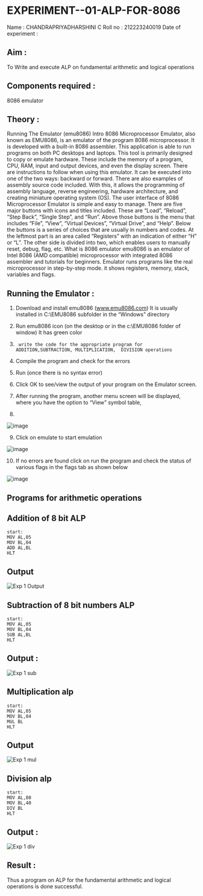 # EXPERIMENT--01-ALP-FOR-8086
Name : CHANDRAPRIYADHARSHINI C
Roll no : 212223240019
Date of experiment :

## Aim : 
To Write and execute ALP on fundamental arithmetic and logical operations
      
## Components required : 
8086  emulator 
      
## Theory :
Running The Emulator (emu8086) Intro 8086 Microprocessor Emulator, also known as EMU8086, is an emulator of the program 8086 microprocessor. It is developed with a built-in 8086 assembler. This application is able to run programs on both PC desktops and laptops. This tool is primarily designed to copy or emulate hardware. These include the memory of a program, CPU, RAM, input and output devices, and even the display screen. There are instructions to follow when using this emulator. It can be executed into one of the two ways: backward or forward. There are also examples of assembly source code included. With this, it allows the programming of assembly language, reverse engineering, hardware architecture, and creating miniature operating system (OS). The user interface of 8086 Microprocessor Emulator is simple and easy to manage. There are five major buttons with icons and titles included. These are “Load”, “Reload”, “Step Back”, “Single Step”, and “Run”. Above those buttons is the menu that includes “File”, “View”, “Virtual Devices”, “Virtual Drive”, and “Help”. Below the buttons is a series of choices that are usually in numbers and codes. At the leftmost part is an area called “Registers” with an indication of either “H” or “L”. The other side is divided into two, which enables users to manually reset, debug, flag, etc. What is 8086 emulator emu8086 is an emulator of Intel 8086 (AMD compatible) microprocessor with integrated 8086 assembler and tutorials for beginners. Emulator runs programs like the real microprocessor in step-by-step mode. it shows registers, memory, stack, variables and flags.


 ## Running the Emulator :
 
1.	Download and install emu8086 (www.emu8086.com) It is usually installed in C:\EMU8086 subfolder in the “Windows” directory
2.	  Run  emu8086 icon (on the desktop or in the c:\EMU8086 folder of window) It has green color 
 
 
3.		write the code for the appropriate program for ADDITION,SUBTRACTION, MULTIPLICATION,  DIVISION operations 

4.	 Compile the program and check for the errors 
5.	Run (once there is no syntax error) 

6.	Click OK to see/view the output of your program on the Emulator screen. 


7.	After running the program, another menu screen will be displayed, where you have the option to “View” symbol table,
8.	 


![image](https://user-images.githubusercontent.com/36288975/189273263-d65baae9-4b8f-4723-afb3-c0ffa4052b04.png)











9.	Click on emulate to start emulation 








![image](https://user-images.githubusercontent.com/36288975/189273273-9bb36ec1-e2e8-4892-8d35-37707332bfdc.png)








10.	If no errors are found click on run the program and check the status of various flags in the flags tab as shown below 






![image](https://user-images.githubusercontent.com/36288975/189273277-113a2a33-4a40-4ff8-95a5-ecd3a1f504fe.png)







## Programs for arithmetic  operations

## Addition  of 8 bit ALP 
```
start:
MOV AL,05
MOV BL,04
ADD AL,BL
HLT
```
## Output  
 ![Exp 1 Output](https://github.com/user-attachments/assets/44a02d8a-f71b-415d-accc-923bdf3f0c8d)

## Subtraction   of 8 bit numbers  ALP 
 ```
start:
MOV AL,05
MOV BL,04
SUB AL,BL
HLT
```
## Output :
![Exp 1 sub](https://github.com/user-attachments/assets/62318518-6e52-421a-ae41-a291c1c5ef97)

## Multiplication alp 
```
start:
MOV AL,05
MOV BL,04
MUL BL
HLT
```
 ## Output  
![Exp 1 mul](https://github.com/user-attachments/assets/de4b3a1b-f079-477a-951d-b439348b0c55)


## Division alp 
```
start:
MOV AL,80
MOV BL,40
DIV BL
HLT
```
## Output  :

![Exp 1 div](https://github.com/user-attachments/assets/4ff8460b-8235-459e-8f46-739d7b032eec)

## Result : 
Thus a program on ALP for the fundamental arithmetic and logical operations is done successful.

